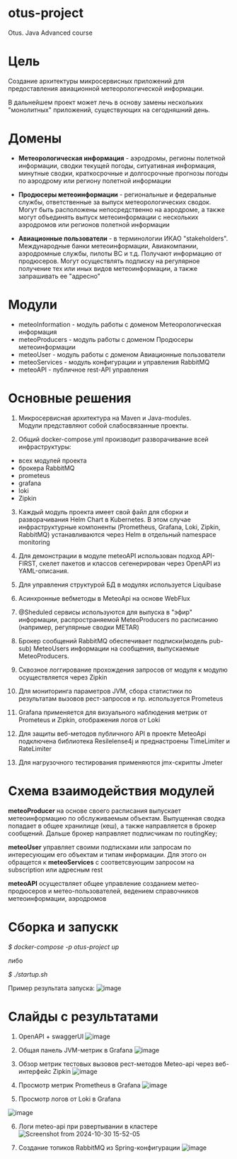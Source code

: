 # otus-project
Otus. Java Advanced course

# Цель
Создание архитектуры микросервисных приложений для предоставления авиационной метеорологической информации.

В дальнейшем  проект может лечь в основу замены нескольких "монолитных" приложений,
существующих на сегодняшний день.

# Домены
- **Метеорологическая информация** - аэродромы, регионы полетной информации, сводки текущей погоды, ситуативная информация, минутные сводки, краткосрочные и долгосрочные прогнозы погоды по аэродрому или региону полетной информации  
  
- **Продюсеры метеоинформации** - региональные и федеральные службы, ответственные за выпуск метеорологических сводок. Могут быть расположены непосредственно на аэродроме, а также могут объединять выпуск метеоинформации с нескольких аэродромов или регионов полетной информации  
  
 - **Авиационные пользователи** - в терминологии ИКАО "stakeholders". Международные банки метеоинформации, Авиакомпании, аэродромные службы, пилоты ВС и т.д.  Получают информацию от продюсеров. Могут осуществлять подписку на регулярное получение тех или иных видов метеоинформации, а также запрашивать ее "адресно"  

# Модули

- meteoInformation - модуль работы с доменом Метеорологическая информация
- meteoProducers - модуль работы с доменом Продюсеры метеоинформации
- meteoUser - модуль работы с доменом Авиационные пользователи
- meteoServices - модуль конфигурации и управления RabbitMQ
- meteoAPI - публичное rest-API управления 


# Основные решения

1. Микросервисная архитектура на Maven и Java-modules.  
Модули представляют собой слабосвязанные проекты.

2. Общий docker-compose.yml производит разворачивание всей инфраструктуры:
 - всех модулей проекта
 - брокера RabbitMQ
 - prometeus
 - grafana
 - loki
 - Zipkin
   
3. Каждый модуль проекта имеет свой файл для сборки и разворачивания Helm Chart в Kubernetes.
   В этом случае инфраструктурные компоненты (Prometheus, Grafana, Loki, Zipkin, RabbitMQ) устанавливаются через Helm в отдельный namespace monitoring 
 
4. Для демонстрации в модуле meteoAPI использован подход API-FIRST, скелет пакетов и классов сегенерирован через OpenAPI из YAML-описания.  

5. Для управления структурой БД в модулях используется Liquibase  

6. Асинхронные вебметоды в MeteoApi на основе WebFlux

7. @Sheduled сервисы используются для выпуска в "эфир" информации, распространяемой MeteoProducers по расписанию (например, регулярные сводки METAR)

8. Брокер сообщений RabbitMQ обеспечивает подписки(модель pub-sub) MeteoUsers информации на сообщения, выпускаемые MeteoProducers.   

9. Сквозное логгирование прохождения запросов от модуля к модулю осуществляется через Zipkin

10. Для мониторинга параметров JVM, сбора статистики по результатам вызовов рест-запросов и пр. используется Prometeus

11. Grafana применяется для визуального наблюдения метрик от Prometeus и Zipkin, отображения логов от Loki
12. Для защиты веб-методов публичного API в проекте MeteoApi подключена библиотека Resilelense4j и преднастроены TimeLimiter и RateLimiter

13. Для нагрузочного тестирования применяются jmx-скрипты Jmeter

# Схема взаимодействия модулей

**meteoProducer** на основе своего расписания выпускает метеоинформацию по обслуживаемым объектам. Выпущенная сводка попадает в общее хранилище (кеш),  а также направляется в брокер сообщений. Дальше брокер направляет подписчикам по routingKey;

**meteoUser** управляет своими подписками или запросам по интересующим его объектам и типам информации. Для этого он обращется к **meteoServices** с соответсвующим запросом на subscription или адресным rest  

**meteoAPI** осуществляет общее управление созданием метео-продюсеров и метео-пользователей, ведением справочников метеоинформации, аэродромов 

# Сборка и запускк
*$ docker-compose -p otus-project up*

либо 

*$ ./startup.sh*

Пример результата запуска:
![image](https://github.com/user-attachments/assets/074646f5-324e-4829-82b2-324aba61163b)


# Слайды с результатами
1. OpenAPI + swaggerUI
![image](https://github.com/user-attachments/assets/57e6a195-0578-48d5-a66d-23c270229339)

2. Общая панель JVM-метрик в Grafana
![image](https://github.com/user-attachments/assets/68159b92-1d44-4c25-8fc6-f9a3e5aa84bf)

3. Обзор метрик тестовых вызовов рест-методов Meteo-api через веб-интерфейс Zipkin
![image](https://github.com/user-attachments/assets/3ed5b799-3fa1-4d76-a0b4-7929100128b4)

4. Просмотр метрик Prometheus в Grafana
![image](https://github.com/user-attachments/assets/38d83a40-f124-4bad-b31d-e63903efd4cd)

5. Просмотр логов от Loki в Grafana

![image](https://github.com/user-attachments/assets/cab4a82a-d122-43dd-9e74-eb425d0b043d)

6. Логи meteo-api при рзвертывании в кластере
![Screenshot from 2024-10-30 15-52-05](https://github.com/user-attachments/assets/6af90cc5-ba42-44f0-ace2-fb94c57b1c9f)

7. Создание топиков RabbitMQ из Spring-конфигурации
   ![image](https://github.com/user-attachments/assets/fefef39f-ef2e-440f-850c-6c9366b615c4)






   
   
